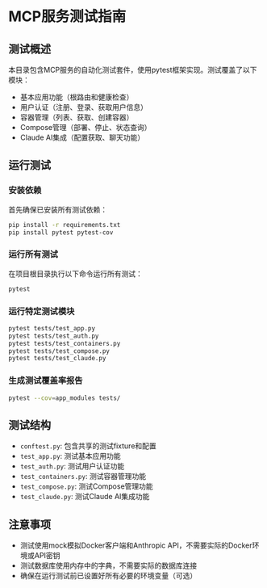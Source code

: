 # MCP服务测试指南

## 测试概述

本目录包含MCP服务的自动化测试套件，使用pytest框架实现。测试覆盖了以下模块：

- 基本应用功能（根路由和健康检查）
- 用户认证（注册、登录、获取用户信息）
- 容器管理（列表、获取、创建容器）
- Compose管理（部署、停止、状态查询）
- Claude AI集成（配置获取、聊天功能）

## 运行测试

### 安装依赖

首先确保已安装所有测试依赖：

```bash
pip install -r requirements.txt
pip install pytest pytest-cov
```

### 运行所有测试

在项目根目录执行以下命令运行所有测试：

```bash
pytest
```

### 运行特定测试模块

```bash
pytest tests/test_app.py
pytest tests/test_auth.py
pytest tests/test_containers.py
pytest tests/test_compose.py
pytest tests/test_claude.py
```

### 生成测试覆盖率报告

```bash
pytest --cov=app_modules tests/
```

## 测试结构

- `conftest.py`: 包含共享的测试fixture和配置
- `test_app.py`: 测试基本应用功能
- `test_auth.py`: 测试用户认证功能
- `test_containers.py`: 测试容器管理功能
- `test_compose.py`: 测试Compose管理功能
- `test_claude.py`: 测试Claude AI集成功能

## 注意事项

- 测试使用mock模拟Docker客户端和Anthropic API，不需要实际的Docker环境或API密钥
- 测试数据库使用内存中的字典，不需要实际的数据库连接
- 确保在运行测试前已设置好所有必要的环境变量（可选）
